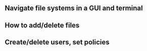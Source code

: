 ## Navigate file systems in a GUI and terminal
## How to add/delete files
## Create/delete users, set policies
